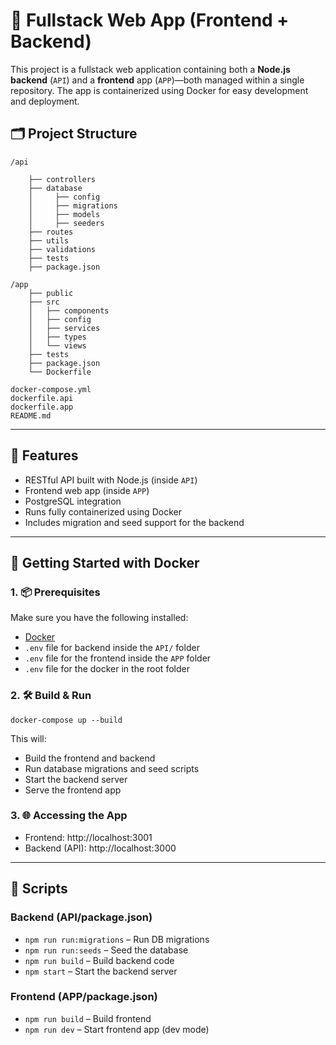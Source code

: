 # 🧩 Fullstack Web App (Frontend + Backend)

This project is a fullstack web application containing both a **Node.js backend** (`API`) and a **frontend** app (`APP`)—both managed within a single repository. The app is containerized using Docker for easy development and deployment.

## 🗂️ Project Structure

```
/api

    ├── controllers
    ├── database
    │     ├── config
    │     ├── migrations
    │     ├── models
    │     ├── seeders
    ├── routes
    ├── utils
    ├── validations
    ├── tests
    ├── package.json

/app
    ├── public
    ├── src
    │   ├── components
    │   ├── config
    │   ├── services
    │   ├── types
    │   └── views
    ├── tests
    ├── package.json
    └── Dockerfile

docker-compose.yml
dockerfile.api
dockerfile.app
README.md
```

---

## 🚀 Features

- RESTful API built with Node.js (inside `API`)
- Frontend web app (inside `APP`)
- PostgreSQL integration
- Runs fully containerized using Docker
- Includes migration and seed support for the backend

---

## 🐳 Getting Started with Docker

### 1. 📦 Prerequisites

Make sure you have the following installed:

- [Docker](https://www.docker.com/)
- `.env` file for backend inside the `API/` folder
- `.env` file for the frontend inside the `APP` folder
- `.env` file for the docker in the root folder

### 2. 🛠️ Build & Run

```
docker-compose up --build
```

This will:

- Build the frontend and backend
- Run database migrations and seed scripts
- Start the backend server
- Serve the frontend app

### 3. 🌐 Accessing the App

- Frontend: http://localhost:3001
- Backend (API): http://localhost:3000

---

## 🧪 Scripts

### Backend (API/package.json)

- `npm run run:migrations` – Run DB migrations
- `npm run run:seeds` – Seed the database
- `npm run build` – Build backend code
- `npm start` – Start the backend server

### Frontend (APP/package.json)

- `npm run build` – Build frontend
- `npm run dev` – Start frontend app (dev mode)
